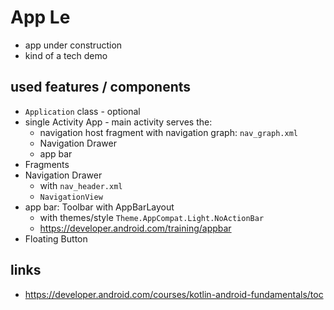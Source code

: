 # App Le

* app under construction
* kind of a tech demo

## used features / components
* `Application` class - optional
* single Activity App - main activity serves the: 
    * navigation host fragment with navigation graph: `nav_graph.xml`
    * Navigation Drawer
    * app bar
* Fragments
* Navigation Drawer
    * with `nav_header.xml`
    * `NavigationView`
* app bar: Toolbar with AppBarLayout
    * with themes/style `Theme.AppCompat.Light.NoActionBar`
    * https://developer.android.com/training/appbar
* Floating Button

## links
* https://developer.android.com/courses/kotlin-android-fundamentals/toc
